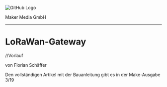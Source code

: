![GitHub Logo](http://www.heise.de/make/icons/make_logo.png)

Maker Media GmbH
*** 

# LoRaWan-Gateway

//Vorlauf

von Florian Schäffer

Den vollständigen Artikel mit der Bauanleitung gibt es in der Make-Ausgabe 3/19
